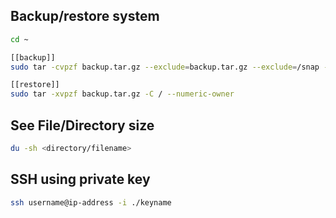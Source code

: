## Backup/restore system

```bash
cd ~

[[backup]]
sudo tar -cvpzf backup.tar.gz --exclude=backup.tar.gz --exclude=/snap --one-file-system / 

[[restore]]
sudo tar -xvpzf backup.tar.gz -C / --numeric-owner 
```

## See File/Directory size

```bash
du -sh <directory/filename>
```

## SSH using private key

```bash
ssh username@ip-address -i ./keyname
```




